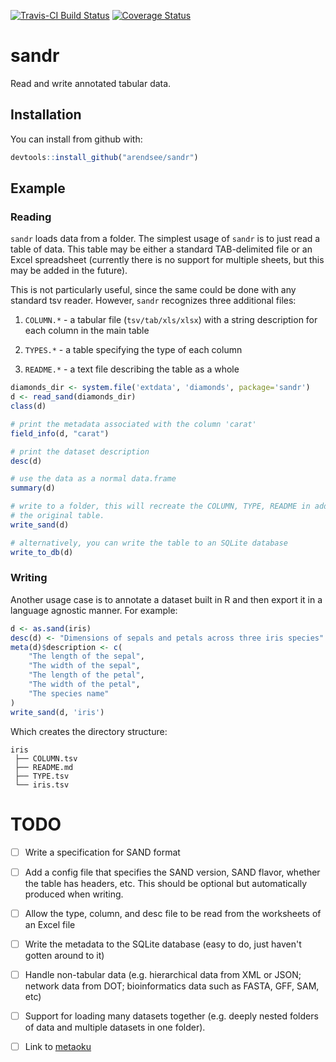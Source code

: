 [![Travis-CI Build Status](https://travis-ci.org/arendsee/sandr.svg?branch=master)](https://travis-ci.org/arendsee/sandr)
[![Coverage Status](https://img.shields.io/codecov/c/github/arendsee/sandr/master.svg)](https://codecov.io/github/arendsee/sandr?branch=master)

# sandr

Read and write annotated tabular data.

## Installation

You can install from github with:

``` R
devtools::install_github("arendsee/sandr")
```

## Example

### Reading

`sandr` loads data from a folder. The simplest usage of `sandr` is to just read
a table of data. This table may be either a standard TAB-delimited file or an
Excel spreadsheet (currently there is no support for multiple sheets, but this
may be added in the future).

This is not particularly useful, since the same could be done with any standard
tsv reader. However, `sandr` recognizes three additional files:

 1. `COLUMN.*` - a tabular file (`tsv/tab/xls/xlsx`) with a string description
    for each column in the main table

 2. `TYPES.*` - a table specifying the type of each column

 3. `README.*` - a text file describing the table as a whole


```R
diamonds_dir <- system.file('extdata', 'diamonds', package='sandr')
d <- read_sand(diamonds_dir)
class(d)
```

``` R
# print the metadata associated with the column 'carat'
field_info(d, "carat")

# print the dataset description
desc(d)

# use the data as a normal data.frame
summary(d)

# write to a folder, this will recreate the COLUMN, TYPE, README in addition to
# the original table.
write_sand(d)

# alternatively, you can write the table to an SQLite database
write_to_db(d)
```

### Writing

Another usage case is to annotate a dataset built in R and then export it in
a language agnostic manner. For example:

```R
d <- as.sand(iris)
desc(d) <- "Dimensions of sepals and petals across three iris species"
meta(d)$description <- c(
    "The length of the sepal",
    "The width of the sepal",
    "The length of the petal",
    "The width of the petal",
    "The species name"
)
write_sand(d, 'iris')
```

Which creates the directory structure:

```
iris
 ├── COLUMN.tsv
 ├── README.md
 ├── TYPE.tsv
 └── iris.tsv
```

# TODO

 - [ ] Write a specification for SAND format 

 - [ ] Add a config file that specifies the SAND version, SAND flavor, whether
       the table has headers, etc. This should be optional but automatically
       produced when writing.

 - [ ] Allow the type, column, and desc file to be read from the worksheets of
       an Excel file

 - [ ] Write the metadata to the SQLite database (easy to do, just haven't
       gotten around to it)

 - [ ] Handle non-tabular data (e.g. hierarchical data from XML or JSON;
       network data from DOT; bioinformatics data such as FASTA, GFF, SAM, etc)

 - [ ] Support for loading many datasets together (e.g. deeply nested folders
       of data and multiple datasets in one folder).

 - [ ] Link to [metaoku](https://github.com/arendsee/metaoku)
